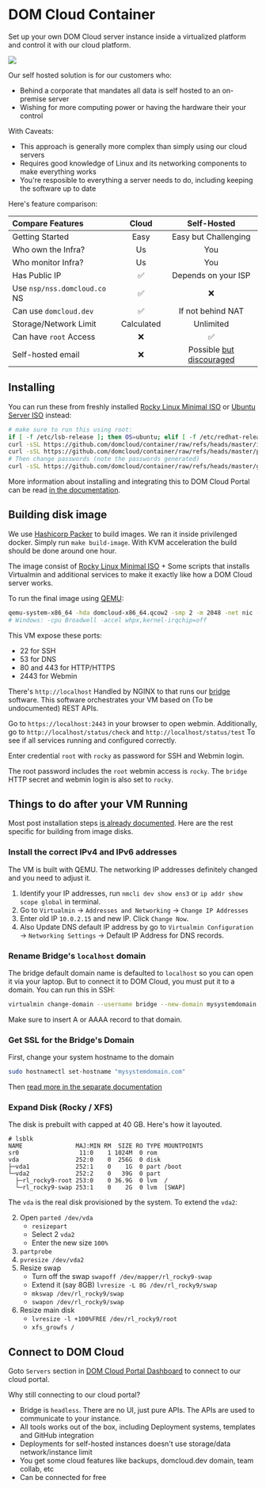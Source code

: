 # DOM Cloud Container

Set up your own DOM Cloud server instance inside a virtualized platform and control it with our cloud platform.

![](https://domcloud.co/assets/ss/selfhost.png)

Our self hosted solution is for our customers who:

+ Behind a corporate that mandates all data is self hosted to an on-premise server
+ Wishing for more computing power or having the hardware their your control

With Caveats:

+ This approach is generally more complex than simply using our cloud servers
+ Requires good knowledge of Linux and its networking components to make everything works
+ You're resposible to everything a server needs to do, including keeping the software up to date

Here's feature comparison:

| Compare Features | Cloud | Self-Hosted |
|:---|:---:|:---:|
| Getting Started  | Easy  | Easy but Challenging |
| Who own the Infra? | Us  | You |
| Who monitor Infra? | Us  | You |
| Has Public IP | ✅  | Depends on your ISP |
| Use `nsp/nss.domcloud.co` NS   | ✅ | ❌ |
| Can use `domcloud.dev` | ✅ | If not behind NAT |
| Storage/Network Limit  | Calculated  | Unlimited  |
| Can have `root` Access   | ❌ | ✅ |
| Self-hosted email  | ❌ | Possible [but discouraged](https://cfenollosa.com/blog/after-self-hosting-my-email-for-twenty-three-years-i-have-thrown-in-the-towel-the-oligopoly-has-won.html) |

## Installing 

You can run these from freshly installed [Rocky Linux Minimal ISO](https://rockylinux.org/download) or [Ubuntu Server ISO](https://ubuntu.com/download/server) instead:

```sh
# make sure to run this using root:
if [ -f /etc/lsb-release ]; then OS=ubuntu; elif [ -f /etc/redhat-release ]; then OS=rocky; else OS=unknown; fi
curl -sSL https://github.com/domcloud/container/raw/refs/heads/master/install-$OS.sh | bash
curl -sSL https://github.com/domcloud/container/raw/refs/heads/master/preset.sh | bash
# Then change passwords (note the passwords generated)
curl -sSL https://github.com/domcloud/container/raw/refs/heads/master/genpass.sh | bash
```

More information about installing and integrating this to DOM Cloud Portal can be read [in the documentation](https://domcloud.co/docs/intro/self-hosting).

## Building disk image

We use [Hashicorp Packer](https://developer.hashicorp.com/packer/docs/install) to build images. We ran it inside privilenged docker. Simply run `make build-image`. With KVM acceleration the build should be done around one hour.

The image consist of [Rocky Linux Minimal ISO](https://rockylinux.org/download) + Some scripts that installs Virtualmin and additional services to make it exactly like how a DOM Cloud server works.

To run the final image using [QEMU](https://www.qemu.org):

```bash
qemu-system-x86_64 -hda domcloud-x86_64.qcow2 -smp 2 -m 2048 -net nic -net user,hostfwd=tcp::2022-:22,hostfwd=tcp::2080-:80,hostfwd=tcp::3443-:443,hostfwd=tcp::2443-:2443 -cpu max -accel kvm
# Windows: -cpu Broadwell -accel whpx,kernel-irqchip=off
```

This VM expose these ports:

+ 22 for SSH
+ 53 for DNS
+ 80 and 443 for HTTP/HTTPS
+ 2443 for Webmin

There's `http://localhost` Handled by NGINX to that runs our [bridge](https://github.com/domcloud/bridge/) software. This software orchestrates your VM based on (To be undocumented) REST APIs.

Go to `https://localhost:2443` in your browser to open webmin. Additionally, go to `http://localhost/status/check` and  `http://localhost/status/test` To see if all services running and configured correctly.

Enter credential `root` with `rocky` as password for SSH and Webmin login. 

The root password includes the `root` webmin access is `rocky`. The `bridge` HTTP secret and webmin login is also set to `rocky`.

## Things to do after your VM Running

Most post installation steps [is already documented](https://domcloud.co/docs/intro/self-hosting#post-installation). Here are the rest specific for building from image disks.

### Install the correct IPv4 and IPv6 addresses

The VM is built with QEMU. The networking IP addresses definitely changed and you need to adjust it.

1. Identify your IP addresses, run `nmcli dev show ens3` or `ip addr show scope global` in terminal.
2. Go to `Virtualmin` -> `Addresses and Networking` -> `Change IP Addresses`
3. Enter old IP `10.0.2.15` and new IP. Click `Change Now`.
4. Also Update DNS default IP address by go to `Virtualmin Configuration` -> `Networking Settings` -> Default IP Address for DNS records.

### Rename Bridge's `localhost` domain

The bridge default domain name is defaulted to `localhost` so you can open it via your laptop. But to connect it to DOM Cloud, you must put it to a domain. You can run this in SSH:

```sh
virtualmin change-domain --username bridge --new-domain mysystemdomain.com
```

Make sure to insert A or AAAA record to that domain.

### Get SSL for the Bridge's Domain

First, change your system hostname to the domain

```sh
sudo hostnamectl set-hostname "mysystemdomain.com"
```

Then [read more in the separate documentation](https://domcloud.co/docs/intro/self-hosting#assign-to-a-domain)

### Expand Disk (Rocky / XFS)

The disk is prebuilt with capped at 40 GB. Here's how it layouted.

```
# lsblk
NAME               MAJ:MIN RM  SIZE RO TYPE MOUNTPOINTS
sr0                 11:0    1 1024M  0 rom
vda                252:0    0  256G  0 disk
├─vda1             252:1    0    1G  0 part /boot
└─vda2             252:2    0   39G  0 part
  ├─rl_rocky9-root 253:0    0 36.9G  0 lvm  /
  └─rl_rocky9-swap 253:1    0    2G  0 lvm  [SWAP]
```

The `vda` is the real disk provisioned by the system. To extend the `vda2`: 

2. Open `parted /dev/vda`
    + `resizepart`
    + Select 2 `vda2`
    + Enter the new size `100%`
3. `partprobe`
4. `pvresize /dev/vda2`
5. Resize swap
    + Turn off the swap `swapoff /dev/mapper/rl_rocky9-swap`
    + Extend it (say 8GB) `lvresize -L 8G /dev/rl_rocky9/swap`
    + `mkswap /dev/rl_rocky9/swap`
    + `swapon /dev/rl_rocky9/swap`
6. Resize main disk
    + `lvresize -l +100%FREE /dev/rl_rocky9/root`
    + `xfs_growfs /`

## Connect to DOM Cloud

Goto `Servers` section in [DOM Cloud Portal Dashboard](https://my.domcloud.co) to connect to our cloud portal.

Why still connecting to our cloud portal?

+ Bridge is `headless`. There are no UI, just pure APIs. The APIs are used to communicate to your instance.
+ All tools works out of the box, including Deployment systems, templates and GitHub integration
+ Deployments for self-hosted instances doesn't use storage/data network/instance limit
+ You get some cloud features like backups, domcloud.dev domain, team collab, etc
+ Can be connected for free

